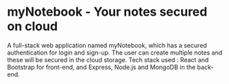 # myNotebook - Your notes secured on cloud
A full-stack web application named myNotebook, which has a secured authentication for login and sign-up. The user can create multiple notes and these will be secured in the cloud storage. Tech stack used : React and Bootstrap for front-end, and Express, Node.js and MongoDB in the back-end.

